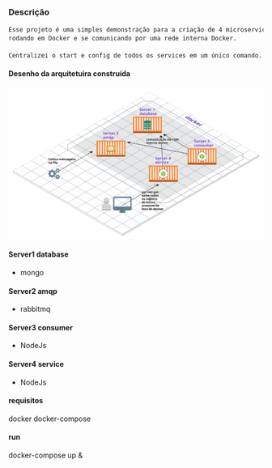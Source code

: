 ### Descrição
```sh
Esse projeto é uma simples demonstração para a criação de 4 microserviços
rodando em Docker e se comunicando por uma rede interna Docker.

Centralizei o start e config de todos os services em um único comando.
```

#### Desenho da arquitetuira construida

![arquitetura](arquitetura-atual.png)

#### Server1 database
- mongo
#### Server2 amqp
- rabbitmq
#### Server3 consumer
- NodeJs
#### Server4 service
- NodeJs

#### requisitos
docker
docker-compose

#### run
docker-compose up &
